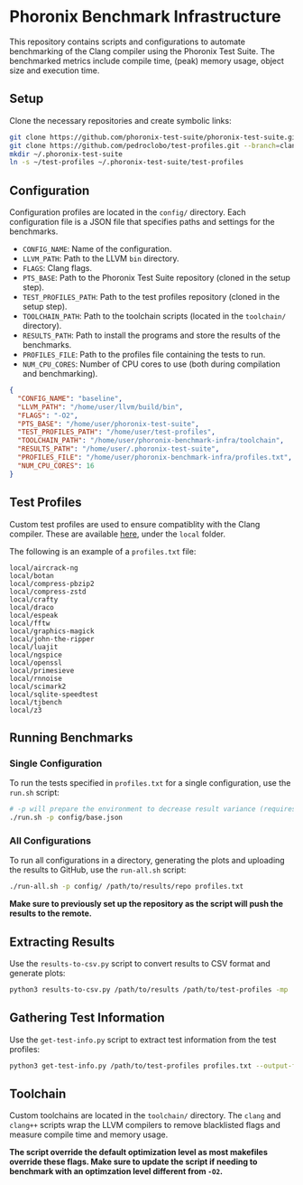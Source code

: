 # Phoronix Benchmark Infrastructure

This repository contains scripts and configurations to automate benchmarking of the Clang compiler using the Phoronix Test Suite. The benchmarked metrics include compile time, (peak) memory usage, object size and execution time.

## Setup

Clone the necessary repositories and create symbolic links:

```sh
git clone https://github.com/phoronix-test-suite/phoronix-test-suite.git
git clone https://github.com/pedroclobo/test-profiles.git --branch=clang
mkdir ~/.phoronix-test-suite
ln -s ~/test-profiles ~/.phoronix-test-suite/test-profiles
```

## Configuration

Configuration profiles are located in the `config/` directory.
Each configuration file is a JSON file that specifies paths and settings for the benchmarks.

- `CONFIG_NAME`: Name of the configuration.
- `LLVM_PATH`: Path to the LLVM `bin` directory.
- `FLAGS`: Clang flags.
- `PTS_BASE`: Path to the Phoronix Test Suite repository (cloned in the setup step).
- `TEST_PROFILES_PATH`: Path to the test profiles repository (cloned in the setup step).
- `TOOLCHAIN_PATH`: Path to the toolchain scripts (located in the `toolchain/` directory).
- `RESULTS_PATH`: Path to install the programs and store the results of the benchmarks.
- `PROFILES_FILE`: Path to the profiles file containing the tests to run.
- `NUM_CPU_CORES`: Number of CPU cores to use (both during compilation and benchmarking).

```json
{
  "CONFIG_NAME": "baseline",
  "LLVM_PATH": "/home/user/llvm/build/bin",
  "FLAGS": "-O2",
  "PTS_BASE": "/home/user/phoronix-test-suite",
  "TEST_PROFILES_PATH": "/home/user/test-profiles",
  "TOOLCHAIN_PATH": "/home/user/phoronix-benchmark-infra/toolchain",
  "RESULTS_PATH": "/home/user/.phoronix-test-suite",
  "PROFILES_FILE": "/home/user/phoronix-benchmark-infra/profiles.txt",
  "NUM_CPU_CORES": 16
}
```

## Test Profiles

Custom test profiles are used to ensure compatiblity with the Clang compiler.
These are available [here](https://github.com/pedroclobo/test-profiles.git/tree/clang), under the `local` folder.

The following is an example of a `profiles.txt` file:

```
local/aircrack-ng
local/botan
local/compress-pbzip2
local/compress-zstd
local/crafty
local/draco
local/espeak
local/fftw
local/graphics-magick
local/john-the-ripper
local/luajit
local/ngspice
local/openssl
local/primesieve
local/rnnoise
local/scimark2
local/sqlite-speedtest
local/tjbench
local/z3
```

## Running Benchmarks

### Single Configuration

To run the tests specified in `profiles.txt` for a single configuration, use the `run.sh` script:

```sh
# -p will prepare the environment to decrease result variance (requires sudo)
./run.sh -p config/base.json
```

### All Configurations

To run all configurations in a directory, generating the plots and uploading the results to GitHub, use the `run-all.sh` script:

```sh
./run-all.sh -p config/ /path/to/results/repo profiles.txt
```

**Make sure to previously set up the repository as the script will push the results to the remote.**


## Extracting Results

Use the `results-to-csv.py` script to convert results to CSV format and generate plots:

```sh
python3 results-to-csv.py /path/to/results /path/to/test-profiles -mp
```

## Gathering Test Information

Use the `get-test-info.py` script to extract test information from the test profiles:

```sh
python3 get-test-info.py /path/to/test-profiles profiles.txt --output-format markdown
```

## Toolchain

Custom toolchains are located in the `toolchain/` directory.
The `clang` and `clang++` scripts wrap the LLVM compilers to remove blacklisted flags and measure compile time and memory usage.

**The script override the default optimization level as most makefiles override these flags.
Make sure to update the script if needing to benchmark with an optimzation level different from `-O2`.**
